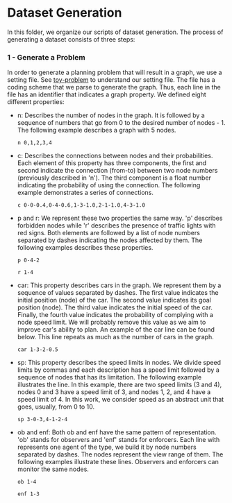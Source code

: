 # Dataset Generation

In this folder, we organize our scripts of dataset generation.
The process of generating a dataset consists of three steps:

### 1 - Generate a Problem

In order to generate a planning problem that will result in a graph, we use a setting file.
See [toy-problem](problems/toy-problem.prblm) to understand our setting file.
The file has a coding scheme that we parse to generate the graph.
Thus, each line in the file has an identifier that indicates a graph property.
We defined eight different properties:

- n: Describes the number of nodes in the graph.
It is followed by a sequence of numbers that go from 0 to the desired number of nodes - 1.
The following example describes a graph with 5 nodes.

    ```n 0,1,2,3,4```


- c: Describes the connections between nodes and their probabilities.
Each element of this property has three components, the first and second indicate the connection (from-to) between two node numbers (previously described in 'n').
The third component is a float number indicating the probability of using the connection.
The following example demonstrates a series of connections.

    ```c 0-0-0.4,0-4-0.6,1-3-1.0,2-1-1.0,4-3-1.0```

- p and r: We represent these two properties the same way. 'p' describes forbidden nodes while 'r' describes the presence of traffic lights with red signs. Both elements are followed by a list of node numbers separated by dashes indicating the nodes affected by them. The following examples describes these properties.

    ```p 0-4-2```

    ```r 1-4```

- car: This property describes cars in the graph. We represent them by a sequence of values separated by dashes. The first value indicates the initial position (node) of the car. The second value indicates its goal position (node). The third value indicates the initial speed of the car. Finally, the fourth value indicates the probability of complying with a node speed limit. We will probably remove this value as we aim to improve car's ability to plan. An example of the car line can be found below. This line repeats as much as the number of cars in the graph.

    ```car 1-3-2-0.5```

- sp: This property describes the speed limits in nodes. We divide speed limits by commas and each description has a speed limit followed by a sequence of nodes that has its limitation. The following example illustrates the line. In this example, there are two speed limits (3 and 4), nodes 0 and 3 have a speed limit of 3, and nodes 1, 2, and 4 have a speed limit of 4. In this work, we consider speed as an abstract unit that goes, usually, from 0 to 10.

    ```sp 3-0-3,4-1-2-4```

- ob and enf: Both ob and enf have the same pattern of representation. 'ob' stands for observers and 'enf' stands for enforcers. Each line with represents one agent of the type, we build it by node numbers separated by dashes. The nodes represent the view range of them. The following examples illustrate these lines. Observers and enforcers can monitor the same nodes.

    ```ob 1-4```

    ```enf 1-3```